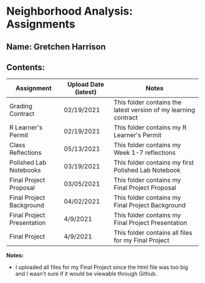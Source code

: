 # Neighborhood Analysis: Assignments

## **Name:** Gretchen Harrison

## Contents:

| Assignment | Upload Date (latest) | Notes |
|-|-|-|
| Grading Contract | 02/19/2021 | This folder contains the latest version of my learning contract |
| R Learner's Permit | 02/19/2021 | This folder contains my R Learner's Permit |
| Class Reflections | 05/13/2021 | This folder contains my Week 1-7 reflections |
| Polished Lab Notebooks | 03/19/2021 | This folder contains my first Polished Lab Notebook |
| Final Project Proposal | 03/05/2021 | This folder contains my Final Project Proposal |
| Final Project Background | 04/02/2021 | This folder contains my Final Project Background |
| Final Project Presentation | 4/9/2021 | This folder contains my Final Project Presentation |
| Final Project | 4/9/2021 | This folder contains all files for my Final Project |

**Notes:** 

- I uploaded all files for my Final Project since the html file was too big and I wasn't sure if it would be viewable through Github.
